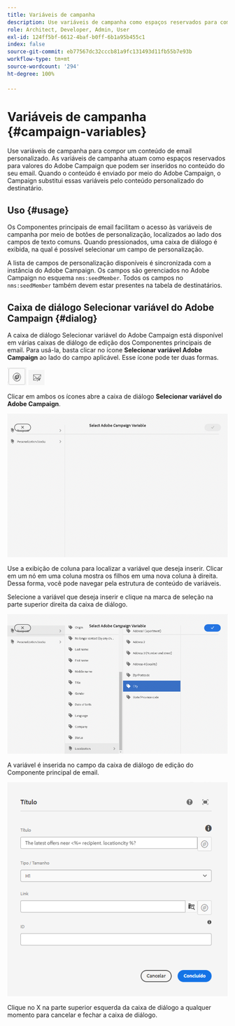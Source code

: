 ```yaml
---
title: Variáveis de campanha
description: Use variáveis de campanha como espaços reservados para compor um conteúdo de email personalizado.
role: Architect, Developer, Admin, User
exl-id: 124ff5bf-6612-4baf-b0ff-6b1a95b455c1
index: false
source-git-commit: eb77567dc32cccb81a9fc131493d11fb55b7e93b
workflow-type: tm+mt
source-wordcount: '294'
ht-degree: 100%

---
```



# Variáveis de campanha {#campaign-variables}

Use variáveis de campanha para compor um conteúdo de email personalizado. As variáveis de campanha atuam como espaços reservados para valores do Adobe Campaign que podem ser inseridos no conteúdo do seu email. Quando o conteúdo é enviado por meio do Adobe Campaign, o Campaign substitui essas variáveis pelo conteúdo personalizado do destinatário.

## Uso {#usage}

Os Componentes principais de email facilitam o acesso às variáveis de campanha por meio de botões de personalização, localizados ao lado dos campos de texto comuns. Quando pressionados, uma caixa de diálogo é exibida, na qual é possível selecionar um campo de personalização.

A lista de campos de personalização disponíveis é sincronizada com a instância do Adobe Campaign. Os campos são gerenciados no Adobe Campaign no esquema `nms:seedMember`. Todos os campos no `nms:seedMember` também devem estar presentes na tabela de destinatários.

## Caixa de diálogo Selecionar variável do Adobe Campaign {#dialog}

A caixa de diálogo Selecionar variável do Adobe Campaign está disponível em várias caixas de diálogo de edição dos Componentes principais de email. Para usá-la, basta clicar no ícone **Selecionar variável Adobe Campaign** ao lado do campo aplicável. Esse ícone pode ter duas formas.

![Botão do Adobe Campaign](/help/email/assets/campaign-button.png)
![Ícone Selecionar variável do Adobe Campaign](/help/email/assets/select-adobe-campaign-variable-icon.png)

Clicar em ambos os ícones abre a caixa de diálogo **Selecionar variável do Adobe Campaign**.

![Caixa de diálogo Selecionar variável do Adobe Campaign](assets/select-campaign-variable-dialog.png)

Use a exibição de coluna para localizar a variável que deseja inserir. Clicar em um nó em uma coluna mostra os filhos em uma nova coluna à direita. Dessa forma, você pode navegar pela estrutura de conteúdo de variáveis.

Selecione a variável que deseja inserir e clique na marca de seleção na parte superior direita da caixa de diálogo. 

![Variável do Adobe Campaign selecionada](assets/select-campaign-variable-dialog-selected.png)

A variável é inserida no campo da caixa de diálogo de edição do Componente principal de email. 

![Variável de campanha inserida na caixa de diálogo de edição](assets/campaign-variable.png)

Clique no X na parte superior esquerda da caixa de diálogo a qualquer momento para cancelar e fechar a caixa de diálogo.
